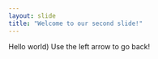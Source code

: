 ```yaml
---
layout: slide
title: "Welcome to our second slide!"
---
```

Hello world)
Use the left arrow to go back!
